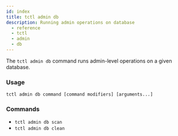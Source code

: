 ```yaml
---
id: index
title: tctl admin db
description: Running admin operations on database
  - reference
  - tctl
  - admin
  - db
---
```


The `tctl admin db` command runs admin-level operations on a given database.

### Usage

`tctl admin db command [command modifiers] [arguments...]`

### Commands

- `tctl admin db scan`
- `tctl admin db clean`
